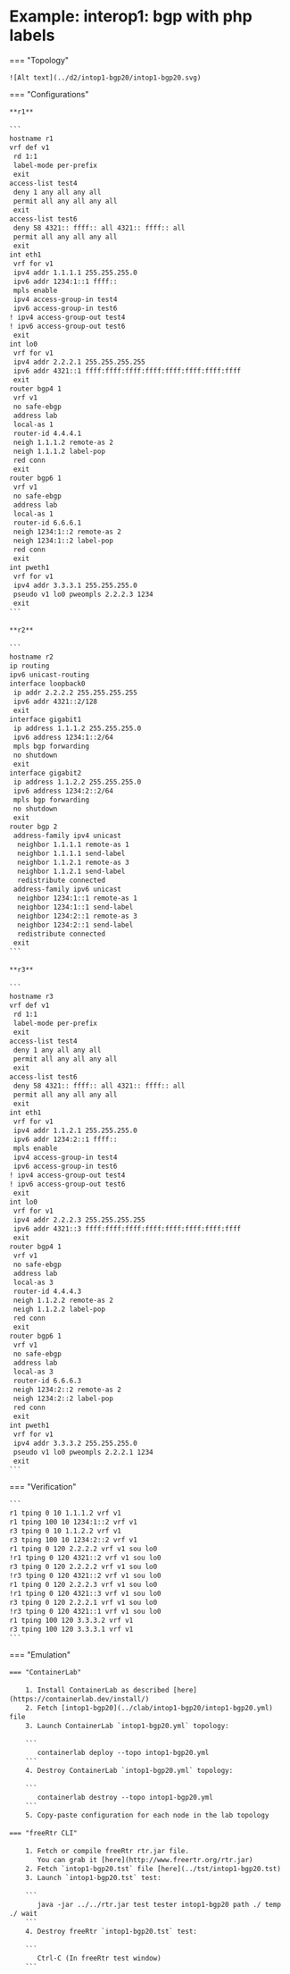 # Example: interop1: bgp with php labels

=== "Topology"

    ![Alt text](../d2/intop1-bgp20/intop1-bgp20.svg)

=== "Configurations"

    **r1**

    ```
    hostname r1
    vrf def v1
     rd 1:1
     label-mode per-prefix
     exit
    access-list test4
     deny 1 any all any all
     permit all any all any all
     exit
    access-list test6
     deny 58 4321:: ffff:: all 4321:: ffff:: all
     permit all any all any all
     exit
    int eth1
     vrf for v1
     ipv4 addr 1.1.1.1 255.255.255.0
     ipv6 addr 1234:1::1 ffff::
     mpls enable
     ipv4 access-group-in test4
     ipv6 access-group-in test6
    ! ipv4 access-group-out test4
    ! ipv6 access-group-out test6
     exit
    int lo0
     vrf for v1
     ipv4 addr 2.2.2.1 255.255.255.255
     ipv6 addr 4321::1 ffff:ffff:ffff:ffff:ffff:ffff:ffff:ffff
     exit
    router bgp4 1
     vrf v1
     no safe-ebgp
     address lab
     local-as 1
     router-id 4.4.4.1
     neigh 1.1.1.2 remote-as 2
     neigh 1.1.1.2 label-pop
     red conn
     exit
    router bgp6 1
     vrf v1
     no safe-ebgp
     address lab
     local-as 1
     router-id 6.6.6.1
     neigh 1234:1::2 remote-as 2
     neigh 1234:1::2 label-pop
     red conn
     exit
    int pweth1
     vrf for v1
     ipv4 addr 3.3.3.1 255.255.255.0
     pseudo v1 lo0 pweompls 2.2.2.3 1234
     exit
    ```

    **r2**

    ```
    hostname r2
    ip routing
    ipv6 unicast-routing
    interface loopback0
     ip addr 2.2.2.2 255.255.255.255
     ipv6 addr 4321::2/128
     exit
    interface gigabit1
     ip address 1.1.1.2 255.255.255.0
     ipv6 address 1234:1::2/64
     mpls bgp forwarding
     no shutdown
     exit
    interface gigabit2
     ip address 1.1.2.2 255.255.255.0
     ipv6 address 1234:2::2/64
     mpls bgp forwarding
     no shutdown
     exit
    router bgp 2
     address-family ipv4 unicast
      neighbor 1.1.1.1 remote-as 1
      neighbor 1.1.1.1 send-label
      neighbor 1.1.2.1 remote-as 3
      neighbor 1.1.2.1 send-label
      redistribute connected
     address-family ipv6 unicast
      neighbor 1234:1::1 remote-as 1
      neighbor 1234:1::1 send-label
      neighbor 1234:2::1 remote-as 3
      neighbor 1234:2::1 send-label
      redistribute connected
     exit
    ```

    **r3**

    ```
    hostname r3
    vrf def v1
     rd 1:1
     label-mode per-prefix
     exit
    access-list test4
     deny 1 any all any all
     permit all any all any all
     exit
    access-list test6
     deny 58 4321:: ffff:: all 4321:: ffff:: all
     permit all any all any all
     exit
    int eth1
     vrf for v1
     ipv4 addr 1.1.2.1 255.255.255.0
     ipv6 addr 1234:2::1 ffff::
     mpls enable
     ipv4 access-group-in test4
     ipv6 access-group-in test6
    ! ipv4 access-group-out test4
    ! ipv6 access-group-out test6
     exit
    int lo0
     vrf for v1
     ipv4 addr 2.2.2.3 255.255.255.255
     ipv6 addr 4321::3 ffff:ffff:ffff:ffff:ffff:ffff:ffff:ffff
     exit
    router bgp4 1
     vrf v1
     no safe-ebgp
     address lab
     local-as 3
     router-id 4.4.4.3
     neigh 1.1.2.2 remote-as 2
     neigh 1.1.2.2 label-pop
     red conn
     exit
    router bgp6 1
     vrf v1
     no safe-ebgp
     address lab
     local-as 3
     router-id 6.6.6.3
     neigh 1234:2::2 remote-as 2
     neigh 1234:2::2 label-pop
     red conn
     exit
    int pweth1
     vrf for v1
     ipv4 addr 3.3.3.2 255.255.255.0
     pseudo v1 lo0 pweompls 2.2.2.1 1234
     exit
    ```

=== "Verification"

    ```
    r1 tping 0 10 1.1.1.2 vrf v1
    r1 tping 100 10 1234:1::2 vrf v1
    r3 tping 0 10 1.1.2.2 vrf v1
    r3 tping 100 10 1234:2::2 vrf v1
    r1 tping 0 120 2.2.2.2 vrf v1 sou lo0
    !r1 tping 0 120 4321::2 vrf v1 sou lo0
    r3 tping 0 120 2.2.2.2 vrf v1 sou lo0
    !r3 tping 0 120 4321::2 vrf v1 sou lo0
    r1 tping 0 120 2.2.2.3 vrf v1 sou lo0
    !r1 tping 0 120 4321::3 vrf v1 sou lo0
    r3 tping 0 120 2.2.2.1 vrf v1 sou lo0
    !r3 tping 0 120 4321::1 vrf v1 sou lo0
    r1 tping 100 120 3.3.3.2 vrf v1
    r3 tping 100 120 3.3.3.1 vrf v1
    ```

=== "Emulation"

    === "ContainerLab"

        1. Install ContainerLab as described [here](https://containerlab.dev/install/)  
        2. Fetch [intop1-bgp20](../clab/intop1-bgp20/intop1-bgp20.yml) file  
        3. Launch ContainerLab `intop1-bgp20.yml` topology:  

        ```
           containerlab deploy --topo intop1-bgp20.yml  
        ```
        4. Destroy ContainerLab `intop1-bgp20.yml` topology:  

        ```
           containerlab destroy --topo intop1-bgp20.yml  
        ```
        5. Copy-paste configuration for each node in the lab topology

    === "freeRtr CLI"

        1. Fetch or compile freeRtr rtr.jar file.  
           You can grab it [here](http://www.freertr.org/rtr.jar)  
        2. Fetch `intop1-bgp20.tst` file [here](../tst/intop1-bgp20.tst)  
        3. Launch `intop1-bgp20.tst` test:  

        ```
           java -jar ../../rtr.jar test tester intop1-bgp20 path ./ temp ./ wait
        ```
        4. Destroy freeRtr `intop1-bgp20.tst` test:  

        ```
           Ctrl-C (In freeRtr test window)
        ```

